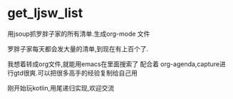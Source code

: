 # get_ljsw_list
用jsoup抓罗胖子家的所有清单.生成org-mode 文件

罗胖子家每天都会发大量的清单,到现在有上百个了.

我想着转成org文件,就能用emacs在里面搜索了
配合着 org-agenda,capture进行gtd很爽.可以把很多高手的经验复制给自己用


刚开始玩kotlin,用尾递归实现,欢迎交流
